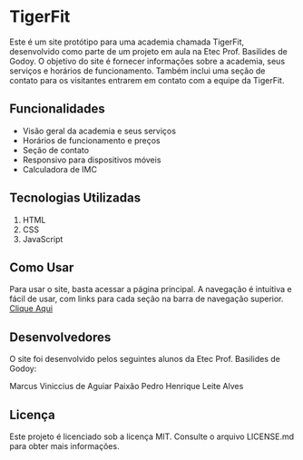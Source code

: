 # TigerFit

Este é um site protótipo para uma academia chamada TigerFit, desenvolvido como parte de um projeto em aula na Etec Prof. Basilides de Godoy.
O objetivo do site é fornecer informações sobre a academia, seus serviços e horários de funcionamento. Também inclui uma seção de contato para os visitantes entrarem em contato com a equipe da TigerFit.

## Funcionalidades
- Visão geral da academia e seus serviços
- Horários de funcionamento e preços
- Seção de contato
- Responsivo para dispositivos móveis
- Calculadora de IMC

## Tecnologias Utilizadas
1. HTML
2. CSS
3. JavaScript

## Como Usar
Para usar o site, basta acessar a página principal. A navegação é intuitiva e fácil de usar, com links para cada seção na barra de navegação superior.
[Clique Aqui](https://vini1404.github.io/TigerFit/)

## Desenvolvedores
O site foi desenvolvido pelos seguintes alunos da Etec Prof. Basilides de Godoy:

Marcus Viniccius de Aguiar Paixão
Pedro Henrique Leite Alves

## Licença
Este projeto é licenciado sob a licença MIT. Consulte o arquivo LICENSE.md para obter mais informações.
